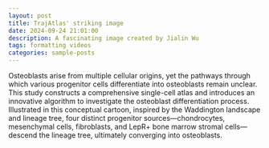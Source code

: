 ```yaml
---
layout: post
title: TrajAtlas' striking image
date: 2024-09-24 21:01:00
description: A fascinating image created by Jialin Wu
tags: formatting videos
categories: sample-posts
---
```

Osteoblasts arise from multiple cellular origins, yet the pathways through which various progenitor cells differentiate into osteoblasts remain unclear. This study constructs a comprehensive single-cell atlas and introduces an innovative algorithm to investigate the osteoblast differentiation process. Illustrated in this conceptual cartoon, inspired by the Waddington landscape and lineage tree, four distinct progenitor sources—chondrocytes, mesenchymal cells, fibroblasts, and LepR+ bone marrow stromal cells—descend the lineage tree, ultimately converging into osteoblasts.
